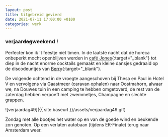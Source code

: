 ```yaml
---
layout: post
title: Uitgebreid gevierd
date: 2021-07-11 17:00:00 +0100
categories: werk
---
```


### verjaar~~dag~~weekend !

Perfecter kon ik 't feestje niet timen. In de laatste nacht dat de horeca onbeperkt mocht openblijven werden in [café Jones](https://goo.gl/maps/pjEW8jc8s4Z7enGY9){:target="_blank"} tot diep in de nacht enorme cocktails gemaakt en kleine dansjes gedraaid op de discodeuntjes van [Berry](https://www.parool.nl/kunst-media/deze-platen-neemt-dj-berry-van-diepen-mee-naar-een-onbewoond-eiland~badedece/?referrer=https%3A%2F%2Fwww.prisse.nl%2F){:target="_blank"}.

De volgende ochtend in de vroegte aangeschoven bij Thesa en Paul in Hotel V en vervolgens via Gaastmeer (caravan ophalen) naar Oostmahorn, alwaar we, na Douwes tuin in een camping te hebben omgetoverd, de rest van de zaterdag hebben verpoeft met zwemmetjes, Champagne en slechte grappen.

![verjaardag49]({{ site.baseurl }}/assets/verjaardag49.gif)

Zondag met alle bootjes het water op en van de goede wind en beukende zon genoten. Op een verlaten autobaan (tijdens EK-Finale) terug naar Amsterdam weer.